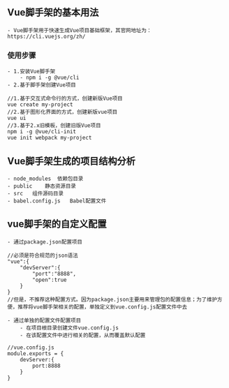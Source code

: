 ## Vue脚手架的基本用法
    - Vue脚手架用于快速生成Vue项目基础框架，其官网地址为：https://cli.vuejs.org/zh/
### 使用步骤
    - 1.安装Vue脚手架
        - npm i -g @vue/cli
    - 2.基于脚手架创建Vue项目
```
//1.基于交互式命令行的方式，创建新版Vue项目
vue create my-project
//2.基于图形化界面的方式，创建新版vue项目
vue ui
//3.基于2.x旧模板，创建旧版Vue项目
npm i -g @vue/cli-init
vue init webpack my-project
```

## Vue脚手架生成的项目结构分析
    - node_modules  依赖包目录
    - public    静态资源目录
    - src   组件源码目录
    - babel.config.js   Babel配置文件

## vue脚手架的自定义配置
    - 通过package.json配置项目
```
//必须是符合规范的json语法
"vue":{
    "devServer":{
        "port":"8888",
        "open":true
    }
}
//但是，不推荐这种配置方式。因为package.json主要用来管理包的配置信息；为了维护方便，推荐将vue脚手架相关的配置，单独定义到vue.config.js配置文件中去
```
    - 通过单独的配置文件配置项目
        - 在项目根目录创建文件vue.config.js
        - 在该配置文件中进行相关的配置，从而覆盖默认配置
```
//vue.config.js
module.exports = {
    devServer:{
        port:8888
    }
}
```
